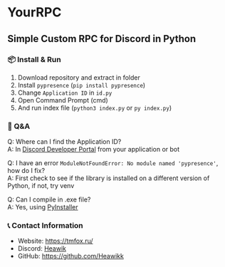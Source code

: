 # YourRPC
## Simple Custom RPC for Discord in Python

### 📦 Install & Run
1. Download repository and extract in folder
2. Install `pypresence` (`pip install pypresence`)
3. Change `Application ID` in `id.py`
4. Open Command Prompt (cmd)
5. And run index file (`python3 index.py` or `py index.py`) 

### 👤 Q&A
Q: Where can I find the Application ID?<br>
A: In [Discord Developer Portal](https://discord.com/developers/applications) from your application or bot<p>

Q: I have an error `ModuleNotFoundError: No module named 'pypresence'`, how do I fix?<br>
A: First check to see if the library is installed on a different version of Python, if not, try venv<p>

Q: Can I compile in .exe file?<br>
A: Yes, using [PyInstaller](https://pyinstaller.org/en/stable/)

### 📞 Contact Information
* Website: https://tmfox.ru/
* Discord: [Heawik](https://discord.com/users/848052452908597250)
* GitHub: https://github.com/Heawikk

